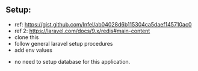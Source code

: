 ## Setup:
- ref: https://gist.github.com/lnfel/ab04028d6b115304ca5daef145710ac0
- ref 2: https://laravel.com/docs/9.x/redis#main-content
- clone this
- follow general laravel setup procedures
- add env values
* no need to setup database for this application.

